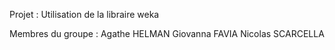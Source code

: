Projet :
Utilisation de la libraire weka

Membres du groupe :
Agathe HELMAN
Giovanna FAVIA
Nicolas SCARCELLA

